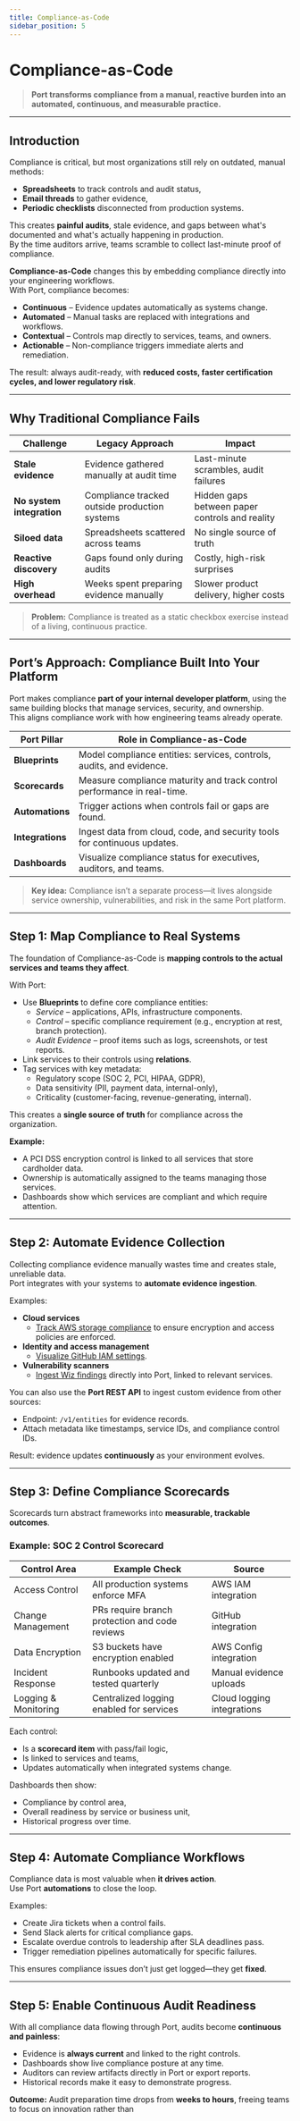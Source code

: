 ```yaml
---
title: Compliance-as-Code
sidebar_position: 5
---
```


# Compliance-as-Code

> **Port transforms compliance from a manual, reactive burden into an automated, continuous, and measurable practice.**

---

## Introduction

Compliance is critical, but most organizations still rely on outdated, manual methods:
- **Spreadsheets** to track controls and audit status,
- **Email threads** to gather evidence,
- **Periodic checklists** disconnected from production systems.

This creates **painful audits**, stale evidence, and gaps between what's documented and what's actually happening in production.  
By the time auditors arrive, teams scramble to collect last-minute proof of compliance.

**Compliance-as-Code** changes this by embedding compliance directly into your engineering workflows.  
With Port, compliance becomes:

- **Continuous** – Evidence updates automatically as systems change.  
- **Automated** – Manual tasks are replaced with integrations and workflows.  
- **Contextual** – Controls map directly to services, teams, and owners.  
- **Actionable** – Non-compliance triggers immediate alerts and remediation.  

The result: always audit-ready, with **reduced costs, faster certification cycles, and lower regulatory risk**.

---

## Why Traditional Compliance Fails

| Challenge | Legacy Approach | Impact |
|------------|----------------|--------|
| **Stale evidence** | Evidence gathered manually at audit time | Last-minute scrambles, audit failures |
| **No system integration** | Compliance tracked outside production systems | Hidden gaps between paper controls and reality |
| **Siloed data** | Spreadsheets scattered across teams | No single source of truth |
| **Reactive discovery** | Gaps found only during audits | Costly, high-risk surprises |
| **High overhead** | Weeks spent preparing evidence manually | Slower product delivery, higher costs |

> **Problem:** Compliance is treated as a static checkbox exercise instead of a living, continuous practice.

---

## Port’s Approach: Compliance Built Into Your Platform

Port makes compliance **part of your internal developer platform**, using the same building blocks that manage services, security, and ownership.  
This aligns compliance work with how engineering teams already operate.

| Port Pillar | Role in Compliance-as-Code |
|-------------|---------------------------|
| **Blueprints** | Model compliance entities: services, controls, audits, and evidence. |
| **Scorecards** | Measure compliance maturity and track control performance in real-time. |
| **Automations** | Trigger actions when controls fail or gaps are found. |
| **Integrations** | Ingest data from cloud, code, and security tools for continuous updates. |
| **Dashboards** | Visualize compliance status for executives, auditors, and teams. |

> **Key idea:** Compliance isn’t a separate process—it lives alongside service ownership, vulnerabilities, and risk in the same Port platform.

---

## Step 1: Map Compliance to Real Systems

The foundation of Compliance-as-Code is **mapping controls to the actual services and teams they affect**.

With Port:
- Use **Blueprints** to define core compliance entities:
  - *Service* – applications, APIs, infrastructure components.
  - *Control* – specific compliance requirement (e.g., encryption at rest, branch protection).
  - *Audit Evidence* – proof items such as logs, screenshots, or test reports.
- Link services to their controls using **relations**.
- Tag services with key metadata:
  - Regulatory scope (SOC 2, PCI, HIPAA, GDPR),
  - Data sensitivity (PII, payment data, internal-only),
  - Criticality (customer-facing, revenue-generating, internal).

This creates a **single source of truth** for compliance across the organization.

**Example:**
- A PCI DSS encryption control is linked to all services that store cardholder data.
- Ownership is automatically assigned to the teams managing those services.
- Dashboards show which services are compliant and which require attention.

---

## Step 2: Automate Evidence Collection

Collecting compliance evidence manually wastes time and creates stale, unreliable data.  
Port integrates with your systems to **automate evidence ingestion**.

Examples:
- **Cloud services**  
  - [Track AWS storage compliance](/guides/all/visualize-your-aws-storage-configuration/) to ensure encryption and access policies are enforced.
- **Identity and access management**  
  - [Visualize GitHub IAM settings](/guides/all/visualize-your-github-identity-and-access-management/).
- **Vulnerability scanners**  
  - [Ingest Wiz findings](/guides/all/visualize-your-wiz-vulnerabilities/) directly into Port, linked to relevant services.

You can also use the **Port REST API** to ingest custom evidence from other sources:
- Endpoint: `/v1/entities` for evidence records.
- Attach metadata like timestamps, service IDs, and compliance control IDs.

Result: evidence updates **continuously** as your environment evolves.

---

## Step 3: Define Compliance Scorecards

Scorecards turn abstract frameworks into **measurable, trackable outcomes**.

### Example: SOC 2 Control Scorecard
| Control Area | Example Check | Source |
|--------------|---------------|--------|
| Access Control | All production systems enforce MFA | AWS IAM integration |
| Change Management | PRs require branch protection and code reviews | GitHub integration |
| Data Encryption | S3 buckets have encryption enabled | AWS Config integration |
| Incident Response | Runbooks updated and tested quarterly | Manual evidence uploads |
| Logging & Monitoring | Centralized logging enabled for services | Cloud logging integrations |

Each control:
- Is a **scorecard item** with pass/fail logic,
- Is linked to services and teams,
- Updates automatically when integrated systems change.

Dashboards then show:
- Compliance by control area,
- Overall readiness by service or business unit,
- Historical progress over time.

---

## Step 4: Automate Compliance Workflows

Compliance data is most valuable when **it drives action**.  
Use Port **automations** to close the loop.

Examples:
- Create Jira tickets when a control fails.
- Send Slack alerts for critical compliance gaps.
- Escalate overdue controls to leadership after SLA deadlines pass.
- Trigger remediation pipelines automatically for specific failures.

This ensures compliance issues don’t just get logged—they get **fixed**.

---

## Step 5: Enable Continuous Audit Readiness

With all compliance data flowing through Port, audits become **continuous and painless**:
- Evidence is **always current** and linked to the right controls.
- Dashboards show live compliance posture at any time.
- Auditors can review artifacts directly in Port or export reports.
- Historical records make it easy to demonstrate progress.

**Outcome:** Audit preparation time drops from **weeks to hours**, freeing teams to focus on innovation rather than
